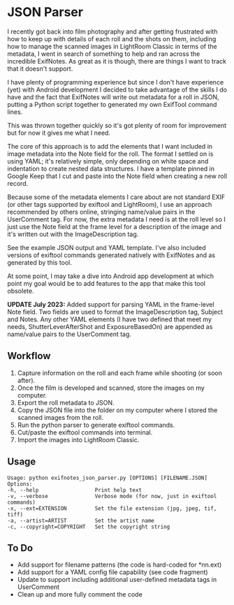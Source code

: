 # JSON Parser

I recently got back into film photography and after getting frustrated with how to keep up with details of each roll and the shots on them, including how to manage the scanned images in LightRoom Classic in terms of the metadata, I went in search of something to help and ran across the incredible ExifNotes. As great as it is though, there are things I want to track that it doesn't support. 

I have plenty of programming experience but since I don't have experience (yet) with Android development I decided to take advantage of the skills I do have and the fact that ExifNotes will write out metadata for a roll in JSON, putting a Python script together to generated my own ExifTool command lines. 

This was thrown together quickly so it's got plenty of room for improvement but for now it gives me what I need. 

The core of this approach is to add the elements that I want included in image metadata into the Note field for the roll. The format I settled on is using YAML; it's relatively simple, only depending on white space and indentation to create nested data structures. I have a template pinned in Google Keep that I cut and paste into the Note field when creating a new roll record. 

Because some of the metadata elements I care about are not standard EXIF (or other tags supported by exiftool and LightRoom), I use an approach recommended by others online, stringing name/value pairs in the UserComment tag. For now, the extra metadata I need is at the roll level so I just use the Note field at the frame level for a description of the image and it's written out with the ImageDescription tag. 

See the example JSON output and YAML template. I've also included versions of exiftool commands generated natively with ExifNotes and as generated by this tool.


At some point, I may take a dive into Android app development at which point my goal would be to add features to the app that make this tool obsolete. 

**UPDATE July 2023:**
Added support for parsing YAML in the frame-level Note field. Two fields are used to format the ImageDescription tag, Subject and Notes. Any other YAML elements (I have two defined that meet my needs, ShutterLeverAfterShot and ExposureBasedOn) are appended as name/value pairs to the UserComment tag.  

## Workflow

1. Capture information on the roll and each frame while shooting (or soon after).
2. Once the film is developed and scanned, store the images on my computer. 
3. Export the roll metadata to JSON. 
4. Copy the JSON file into the folder on my computer where I stored the scanned images from the roll.
5. Run the python parser to generate exiftool commands.
6. Cut/paste the exiftool commands into terminal.
7. Import the images into LightRoom Classic. 

## Usage

    Usage: python exifnotes_json_parser.py [OPTIONS] [FILENAME.JSON]
    Options:
    -h, --help                  Print help text
    -v, --verbose               Verbose mode (for now, just in exiftool commands)
    -x, --ext=EXTENSION         Set the file extension (jpg, jpeg, tif, tiff)
    -a, --artist=ARTIST         Set the artist name
    -c, --copyright=COPYRIGHT   Set the copyright string

## To Do

- Add support for filename patterns (the code is hard-coded for *nn.ext)
- Add support for a YAML config file capability (see code fragment)
- Update to support including additional user-defined metadata tags in UserComment
- Clean up and more fully comment the code